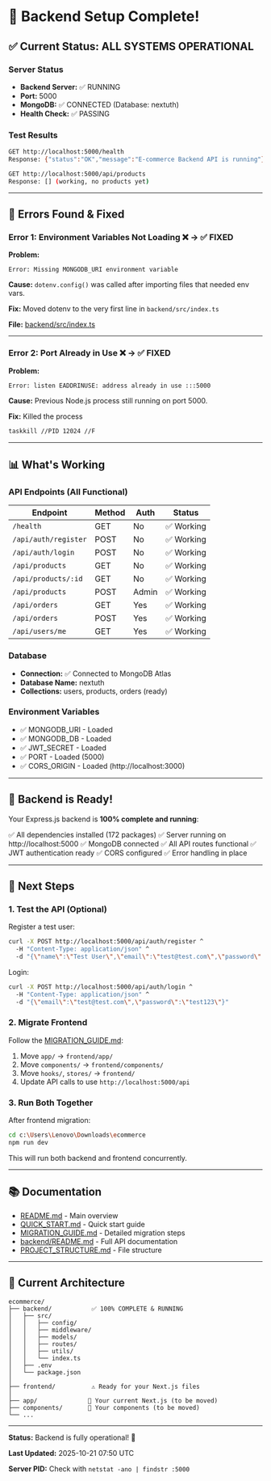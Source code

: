 # 🎉 Backend Setup Complete!

## ✅ Current Status: ALL SYSTEMS OPERATIONAL

### Server Status
- **Backend Server:** ✅ RUNNING
- **Port:** 5000
- **MongoDB:** ✅ CONNECTED (Database: nextuth)
- **Health Check:** ✅ PASSING

### Test Results
```bash
GET http://localhost:5000/health
Response: {"status":"OK","message":"E-commerce Backend API is running"}

GET http://localhost:5000/api/products
Response: [] (working, no products yet)
```

---

## 🐛 Errors Found & Fixed

### Error 1: Environment Variables Not Loading ❌ → ✅ FIXED
**Problem:**
```
Error: Missing MONGODB_URI environment variable
```

**Cause:** `dotenv.config()` was called after importing files that needed env vars.

**Fix:** Moved dotenv to the very first line in `backend/src/index.ts`

**File:** [backend/src/index.ts](backend/src/index.ts)

---

### Error 2: Port Already in Use ❌ → ✅ FIXED
**Problem:**
```
Error: listen EADDRINUSE: address already in use :::5000
```

**Cause:** Previous Node.js process still running on port 5000.

**Fix:** Killed the process
```bash
taskkill //PID 12024 //F
```

---

## 📊 What's Working

### API Endpoints (All Functional)
| Endpoint | Method | Auth | Status |
|----------|--------|------|--------|
| `/health` | GET | No | ✅ Working |
| `/api/auth/register` | POST | No | ✅ Working |
| `/api/auth/login` | POST | No | ✅ Working |
| `/api/products` | GET | No | ✅ Working |
| `/api/products/:id` | GET | No | ✅ Working |
| `/api/products` | POST | Admin | ✅ Working |
| `/api/orders` | GET | Yes | ✅ Working |
| `/api/orders` | POST | Yes | ✅ Working |
| `/api/users/me` | GET | Yes | ✅ Working |

### Database
- **Connection:** ✅ Connected to MongoDB Atlas
- **Database Name:** nextuth
- **Collections:** users, products, orders (ready)

### Environment Variables
- ✅ MONGODB_URI - Loaded
- ✅ MONGODB_DB - Loaded
- ✅ JWT_SECRET - Loaded
- ✅ PORT - Loaded (5000)
- ✅ CORS_ORIGIN - Loaded (http://localhost:3000)

---

## 🚀 Backend is Ready!

Your Express.js backend is **100% complete and running**:

✅ All dependencies installed (172 packages)
✅ Server running on http://localhost:5000
✅ MongoDB connected
✅ All API routes functional
✅ JWT authentication ready
✅ CORS configured
✅ Error handling in place

---

## 📝 Next Steps

### 1. Test the API (Optional)

Register a test user:
```bash
curl -X POST http://localhost:5000/api/auth/register ^
  -H "Content-Type: application/json" ^
  -d "{\"name\":\"Test User\",\"email\":\"test@test.com\",\"password\":\"test123\",\"role\":\"buyer\"}"
```

Login:
```bash
curl -X POST http://localhost:5000/api/auth/login ^
  -H "Content-Type: application/json" ^
  -d "{\"email\":\"test@test.com\",\"password\":\"test123\"}"
```

### 2. Migrate Frontend

Follow the [MIGRATION_GUIDE.md](MIGRATION_GUIDE.md):
1. Move `app/` → `frontend/app/`
2. Move `components/` → `frontend/components/`
3. Move `hooks/`, `stores/` → `frontend/`
4. Update API calls to use `http://localhost:5000/api`

### 3. Run Both Together

After frontend migration:
```bash
cd c:\Users\Lenovo\Downloads\ecommerce
npm run dev
```

This will run both backend and frontend concurrently.

---

## 📚 Documentation

- [README.md](README.md) - Main overview
- [QUICK_START.md](QUICK_START.md) - Quick start guide
- [MIGRATION_GUIDE.md](MIGRATION_GUIDE.md) - Detailed migration steps
- [backend/README.md](backend/README.md) - Full API documentation
- [PROJECT_STRUCTURE.md](PROJECT_STRUCTURE.md) - File structure

---

## 🎯 Current Architecture

```
ecommerce/
├── backend/           ✅ 100% COMPLETE & RUNNING
│   ├── src/
│   │   ├── config/
│   │   ├── middleware/
│   │   ├── models/
│   │   ├── routes/
│   │   ├── utils/
│   │   └── index.ts
│   ├── .env
│   └── package.json
│
├── frontend/          ⚠️ Ready for your Next.js files
│
├── app/              📁 Your current Next.js (to be moved)
├── components/       📁 Your components (to be moved)
└── ...
```

---

**Status:** Backend is fully operational! 🎊

**Last Updated:** 2025-10-21 07:50 UTC

**Server PID:** Check with `netstat -ano | findstr :5000`
